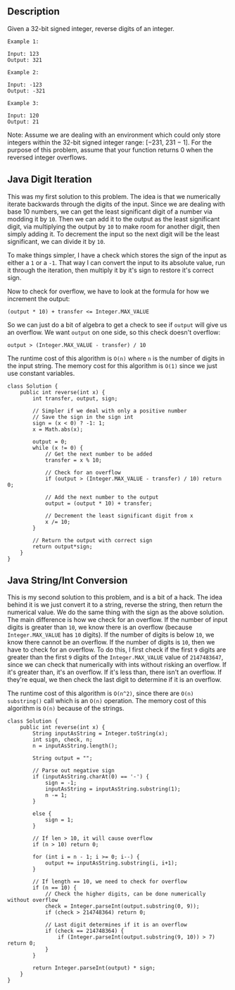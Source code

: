 ## Description

Given a 32-bit signed integer, reverse digits of an integer.

```
Example 1:

Input: 123
Output: 321

Example 2:

Input: -123
Output: -321

Example 3:

Input: 120
Output: 21
```

Note:
Assume we are dealing with an environment which could only store integers within the 32-bit signed integer range: [−231,  231 − 1]. For the purpose of this problem, assume that your function returns 0 when the reversed integer overflows.

## Java Digit Iteration

This was my first solution to this problem. The idea is that we numerically iterate backwards through the digits of the input. Since we are dealing with base 10 numbers, we can get the least significant digit of a number via modding it by `10`. Then we can add it to the output as the least significant digit, via multiplying the output by `10` to make room for another digit, then simply adding it. To decrement the input so the next digit will be the least significant, we can divide it by `10`.

To make things simpler, I have a check which stores the sign of the input as either a `1` or a `-1`. That way I can convert the input to its absolute value, run it through the iteration, then multiply it by it's sign to restore it's correct sign.

Now to check for overflow, we have to look at the formula for how we increment the output:

```
(output * 10) + transfer <= Integer.MAX_VALUE
```

So we can just do a bit of algebra to get a check to see if `output` will give us an overflow. We want `output` on one side, so this check doesn't overflow:

```
output > (Integer.MAX_VALUE - transfer) / 10
```

The runtime cost of this algorithm is `O(n)` where `n` is the number of digits in the input string. The memory cost for this algorithm is `O(1)` since we just use constant variables.

```
class Solution {
    public int reverse(int x) {
        int transfer, output, sign;
        
        // Simpler if we deal with only a positive number
        // Save the sign in the sign int
        sign = (x < 0) ? -1: 1;
        x = Math.abs(x);
        
        output = 0;
        while (x != 0) {
            // Get the next number to be added
            transfer = x % 10;
            
            // Check for an overflow
            if (output > (Integer.MAX_VALUE - transfer) / 10) return 0;
            
            // Add the next number to the output
            output = (output * 10) + transfer;
            
            // Decrement the least significant digit from x
            x /= 10;
        }
        
        // Return the output with correct sign
        return output*sign;
    }
}
```

## Java String/Int Conversion

This is my second solution to this problem, and is a bit of a hack. The idea behind it is we just convert it to a string, reverse the string, then return the numerical value. We do the same thing with the sign as the above solution. The main difference is how we check for an overflow. If the number of input digits is greater than `10`, we know there is an overflow (because `Integer.MAX_VALUE` has `10` digits). If the number of digits is below `10`, we know there cannot be an overflow. If the number of digits is `10`, then we have to check for an overflow. To do this, I first check if the first `9` digits are greater than the first `9` digits of the `Integer.MAX_VALUE` value of `2147483647`, since we can check that numerically with ints without risking an overflow. If it's greater than, it's an overflow. If it's less than, there isn't an overflow. If they're equal, we then check the last digit to determine if it is an overflow.

The runtime cost of this algorithm is `O(n^2)`, since there are `O(n)` `substring()` call which is an `O(n)` operation. The memory cost of this algorithm is `O(n)` because of the strings.

```
class Solution {
    public int reverse(int x) {
        String inputAsString = Integer.toString(x);
        int sign, check, n;
        n = inputAsString.length();
        
        String output = "";
        
        // Parse out negative sign
        if (inputAsString.charAt(0) == '-') {
            sign = -1;
            inputAsString = inputAsString.substring(1);
            n -= 1;
        }
        
        else {
            sign = 1;
        }

        // If len > 10, it will cause overflow
        if (n > 10) return 0;
        
        for (int i = n - 1; i >= 0; i--) {
            output += inputAsString.substring(i, i+1);
        }

        // If length == 10, we need to check for overflow
        if (n == 10) {
            // Check the higher digits, can be done numerically without overflow
            check = Integer.parseInt(output.substring(0, 9));
            if (check > 214748364) return 0;
            
            // Last digit determines if it is an overflow
            if (check == 214748364) {
                if (Integer.parseInt(output.substring(9, 10)) > 7) return 0;
            }
        }
        
        return Integer.parseInt(output) * sign;
    }
}
```
